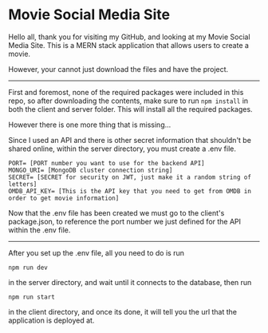 # Movie Social Media Site

Hello all, thank you for visiting my GitHub, and looking at my Movie Social Media Site. This is a MERN stack application that allows users to create a movie.

However, your cannot just download the files and have the project.

---

First and foremost, none of the required packages were included in this repo, so after downloading the contents, make sure to run `npm install` in both the client and server folder. This will install all the required packages.

However there is one more thing that is missing...

Since I used an API and there is other secret information that shouldn't be shared online, within the server directory, you must create a .env file.

```
PORT= [PORT number you want to use for the backend API]
MONGO_URI= [MongoDB cluster connection string]
SECRET= [SECRET for security on JWT, just make it a random string of letters]
OMDB_API_KEY= [This is the API key that you need to get from OMDB in order to get movie information]
```

Now that the .env file has been created we must go to the client's package.json, to reference the port number we just defined for the API within the .env file.

---



After you set up the .env file, all you need to do is run 

`npm run dev`

in the server directory, and wait until it connects to the database, then run

`npm run start`

in the client directory, and once its done, it will tell you the url that the application is deployed at.